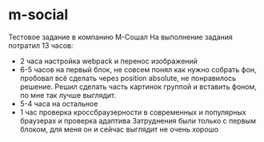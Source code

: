 # m-social
Тестовое задание в компанию М-Сошал
На выполнение задания потратил 13 часов:
- 2 часа настройка webpack и перенос изображений
- 6-5 часов на первый блок, не совсем понял как нужно собрать фон, пробовал всё сделать через position absolute, не понравилось решение. Решил сделать часть картинок группой и вставить фоном, по мне так лучше выглядит.
- 5-4 часа на остальное
- 1 час проверка кроссбраузерности в современных и популярных браузерах и проверка адаптива
Затруднения были только с первым блоком, для меня он и сейчас выглядит не очень хорошо
